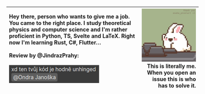 
|Hey there, person who wants to give me a job. You came to the right place. I study theoretical physics and computer science and I'm rather proficient in Python, TS, Svelte and LaTeX. Right now I'm learning Rust, C#, Flutter… <br><br> Review by @JindrazPrahy: <br><br> <img alt="A commenty by my friend telling me my code is rather unhinged. he reason for that is that I often name things rather descriptively and in this particlar case I didn't understand the physics behind the code so I used funny naming convention." src = "unhinged.png"/>  |<img src="bunny.gif" alt="A pixelart by @asaha_pixelart showing a tiny bunny mashing away at a single keyboard key"/><br>This is literally me. When you open an issue this is who has to solve it.|
|:---                                                                                      |---:|

 

<!---
<br><br><br>

--->
<!---
```
          ┌────────┐
    ┌─────┤It could◄─────┐
    │     │be worse│     │
    │     └────────┘     │
┌───▼────┐          ┌────┴───┐
|It could│          │It could│
│be worse│          │be worse│
└───┬────┘          └────▲───┘
    │     ┌────────┐     │
    │     │It could│     │
    └─────►be worse├─────┘
          └────────┘
```


Quacken8/Quacken8 is a ✨ special ✨ repository because its `README.md` (this file) appears on your GitHub profile.
You can click the Preview link to take a look at your changes.
--->
